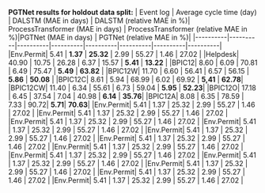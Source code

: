 **PGTNet results for holdout data split:**
| Event log | Average cycle time (day) | DALSTM (MAE in days) | DALSTM (relative MAE in %)| ProcessTransformer (MAE in days) | ProcessTransformer (relative MAE in %)|PGTNet (MAE in days) | PGTNet (relative MAE in %)|
|----------|----------|----------|----------|----------|----------|----------|----------|
|Env.Permit| 5.41 | **1.37** | **25.32** | 2.99 | 55.27 | 1.46 | 27.02 |
|Helpdesk| 40.90 | 10.75 | 26.28 | 6.37 | 15.57 | **5.41** | **13.22** |
|BPIC12| 8.60 | 6.09 | 70.81 | 6.49 | 75.47 | **5.49** | **63.82** |
|BPIC12W| 11.70 | 6.60 | 56.41 | 6.57 | 56.15 | **5.86** | **50.08** |
|BPIC12C| 8.61 | 5.94 | 68.99 | 6.02	| 69.92 |	**5,41**	| **62.78**|
|BPIC12CW| 11.40 | 6.34 | 55.61 | 6.73 |	59.04	| **5.95**	| **52.23**|
|BPIC12O| 17.18 | 6.45	| 37.54	| 7.04 |	40.98	| **6.14**	| **35.76**|
|BPIC12A| 8.08 | 6.35 |	78.59 |	7.33 |	90.72|	**5.71**|	**70.63**|
|Env.Permit| 5.41 | 1.37 | 25.32 | 2.99 | 55.27 | 1.46 | 27.02 |
|Env.Permit| 5.41 | 1.37 | 25.32 | 2.99 | 55.27 | 1.46 | 27.02 |
|Env.Permit| 5.41 | 1.37 | 25.32 | 2.99 | 55.27 | 1.46 | 27.02 |
|Env.Permit| 5.41 | 1.37 | 25.32 | 2.99 | 55.27 | 1.46 | 27.02 |
|Env.Permit| 5.41 | 1.37 | 25.32 | 2.99 | 55.27 | 1.46 | 27.02 |
|Env.Permit| 5.41 | 1.37 | 25.32 | 2.99 | 55.27 | 1.46 | 27.02 |
|Env.Permit| 5.41 | 1.37 | 25.32 | 2.99 | 55.27 | 1.46 | 27.02 |
|Env.Permit| 5.41 | 1.37 | 25.32 | 2.99 | 55.27 | 1.46 | 27.02 |
|Env.Permit| 5.41 | 1.37 | 25.32 | 2.99 | 55.27 | 1.46 | 27.02 |
|Env.Permit| 5.41 | 1.37 | 25.32 | 2.99 | 55.27 | 1.46 | 27.02 |
|Env.Permit| 5.41 | 1.37 | 25.32 | 2.99 | 55.27 | 1.46 | 27.02 |
|Env.Permit| 5.41 | 1.37 | 25.32 | 2.99 | 55.27 | 1.46 | 27.02 |
<!-- This is not remaining of the table. -->

